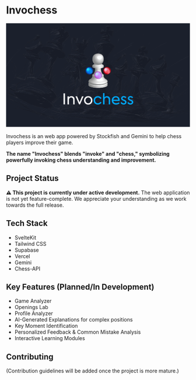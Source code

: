 # Invochess

![Invochess](/static/invochess-opengraph.png)

Invochess is an web app powered by Stockfish and Gemini to help chess players improve their game.

**The name "Invochess" blends "invoke" and "chess," symbolizing powerfully invoking chess understanding and improvement.**

## Project Status

**⚠️ This project is currently under active development.** The web application is not yet feature-complete. We appreciate your understanding as we work towards the full release.

## Tech Stack

*   SvelteKit
*   Tailwind CSS
*   Supabase 
*   Vercel 
*   Gemini 
*   Chess-API

## Key Features (Planned/In Development)

*   Game Analyzer
*   Openings Lab
*   Profile Analyzer
*   AI-Generated Explanations for complex positions
*   Key Moment Identification
*   Personalized Feedback & Common Mistake Analysis
*   Interactive Learning Modules

## Contributing

(Contribution guidelines will be added once the project is more mature.)
